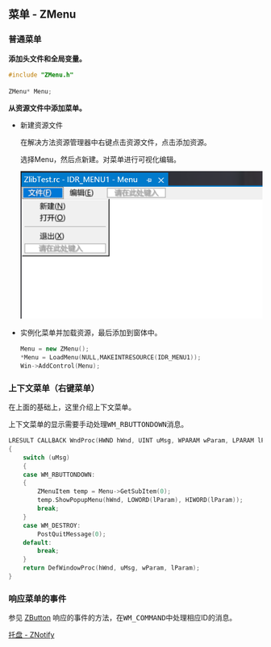 ## 菜单 - ZMenu

### 普通菜单

**添加头文件和全局变量。**

~~~c++
#include "ZMenu.h"

ZMenu* Menu;
~~~

**从资源文件中添加菜单。**

- 新建资源文件

  在解决方法资源管理器中右键点击资源文件，点击添加资源。

  选择Menu，然后点新建。对菜单进行可视化编辑。

  <img src="image/5.png" alt="5.png" style="zoom:80%;" />

- 实例化菜单并加载资源，最后添加到窗体中。

  ~~~c++
  Menu = new ZMenu();
  *Menu = LoadMenu(NULL,MAKEINTRESOURCE(IDR_MENU1));
  Win->AddControl(Menu);
  ~~~

### 上下文菜单（右键菜单）

在上面的基础上，这里介绍上下文菜单。

上下文菜单的显示需要手动处理<kbd>WM_RBUTTONDOWN</kbd>消息。

~~~c++
LRESULT CALLBACK WndProc(HWND hWnd, UINT uMsg, WPARAM wParam, LPARAM lParam)
{
	switch (uMsg)
	{
	case WM_RBUTTONDOWN:
	{
		ZMenuItem temp = Menu->GetSubItem(0);
		temp.ShowPopupMenu(hWnd, LOWORD(lParam), HIWORD(lParam));
		break;
	}
    case WM_DESTROY:
		PostQuitMessage(0);
	default:
		break;
	}
	return DefWindowProc(hWnd, uMsg, wParam, lParam);
}
~~~

### 响应菜单的事件

参见 [ZButton](按钮.md) 响应的事件的方法，在<kbd>WM_COMMAND</kbd>中处理相应ID的消息。

[托盘 - ZNotify](托盘.md)